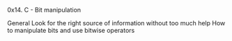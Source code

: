 0x14. C - Bit manipulation

General
Look for the right source of information without too much help
How to manipulate bits and use bitwise operators
